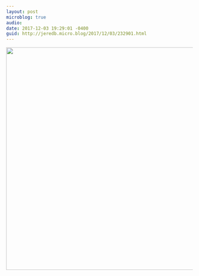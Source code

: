 ```yaml
---
layout: post
microblog: true
audio: 
date: 2017-12-03 19:29:01 -0400
guid: http://jeredb.micro.blog/2017/12/03/232901.html
---
```



<img src="http://micro.jeredb.com/uploads/2018/e9644bf346.jpg" width="600" height="600" />
